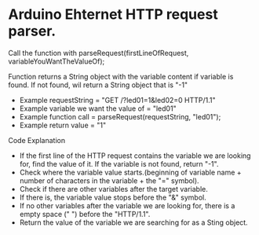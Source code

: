 # Arduino Ehternet HTTP request parser.

Call the function with parseRequest(firstLineOfRequest, variableYouWantTheValueOf);


Function returns a String object with the variable content if variable is found.
If not found, wil return a String object that is "-1"

* Example requestString = "GET /?led01=1&led02=0 HTTP/1.1"
* Example variable we want the value of = "led01"
* Example function call = parseRequest(requestString, "led01");
* Example return value = "1"

Code Explanation

* If the first line of the HTTP request contains the variable we are looking for, find the value of it. If the variable is not found, return "-1".
* Check where the variable value starts.(beginning of variable name + number of characters in the variable + the "=" symbol).
* Check if there are other variables after the target variable.
* If there is, the variable value stops before the "&" symbol.
* If no other variables after the variable we are looking for, there is a empty space (" ") before the "HTTP/1.1".
* Return the value of the variable we are searching for as a Sting object.